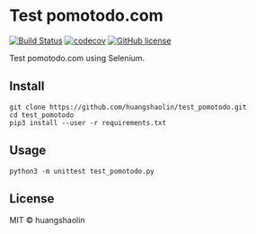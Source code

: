# Test pomotodo.com

[![Build Status](https://travis-ci.org/huangshaolin/test_pomotodo.svg?branch=master)](https://travis-ci.org/huangshaolin/test_pomotodo) [![codecov](https://img.shields.io/codecov/c/github/huangshaolin/test_pomotodo/master.svg)](https://codecov.io/gh/huangshaolin/test_pomotodo) [![GitHub license](https://img.shields.io/github/license/Naereen/StrapDown.js.svg)](https://github.com/Naereen/StrapDown.js/blob/master/LICENSE)

Test pomotodo.com using Selenium.

## Install

```
git clone https://github.com/huangshaolin/test_pomotodo.git
cd test_pomotodo
pip3 install --user -r requirements.txt
```

## Usage

```
python3 -m unittest test_pomotodo.py
```


## License

MIT © huangshaolin
